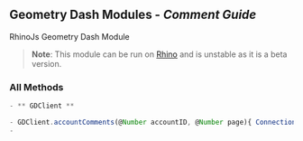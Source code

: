 ## Geometry Dash Modules - _Comment Guide_
RhinoJs Geometry Dash Module
> **Note**: This module can be run on [Rhino](https://developer.mozilla.org/ko/docs/Rhino) and is unstable as it is a beta version.

### All Methods
```javascript
- ** GDClient **

- GDClient.accountComments(@Number accountID, @Number page){ Connection (Paginator) }
-
```
